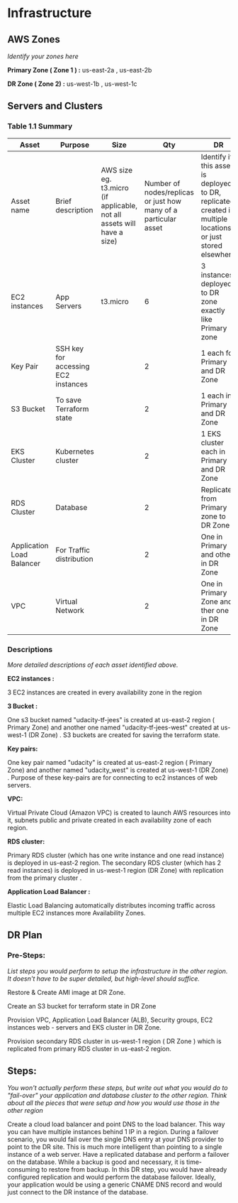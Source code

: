 # Infrastructure

## AWS Zones
_Identify your zones here_

**Primary Zone ( Zone 1 ) :** us-east-2a , us-east-2b

**DR Zone ( Zone 2)  :** us-west-1b , us-west-1c

## Servers and Clusters

### Table 1.1 Summary
| Asset      | Purpose           | Size                                                                   | Qty                                                             | DR                                                                                                           |
|------------|-------------------|------------------------------------------------------------------------|-----------------------------------------------------------------|--------------------------------------------------------------------------------------------------------------|
| Asset name | Brief description | AWS size eg. t3.micro (if applicable, not all assets will have a size) | Number of nodes/replicas or just how many of a particular asset | Identify if this asset is deployed to DR, replicated, created in multiple locations or just stored elsewhere |
| EC2 instances |  App Servers  |     t3.micro                       |     6                               |    3 instances deployed to DR zone exactly like Primary zone       |
|Key Pair | SSH key for accessing EC2 instances |  | 2  | 1 each for Primary and DR Zone |
|S3 Bucket|  To save Terraform state |   |  2 |      1 each in Primary and DR Zone |
| EKS Cluster |  Kubernetes cluster |  | 2 | 1 EKS cluster each in Primary and DR Zone | 
| RDS Cluster | Database |  | 2 | Replicated from Primary zone to DR Zone    |
| Application Load Balancer | For Traffic distribution |   | 2  | One in Primary and other in DR Zone |
| VPC |  Virtual Network |   | 2  | One in Primary Zone and ther one in DR Zone|

### Descriptions
_More detailed descriptions of each asset identified above._


**EC2 instances :**

3 EC2 instances are created in every availability zone in the region

**3 Bucket :**

One s3 bucket named "udacity-tf-jees" is created at us-east-2 region ( Primary Zone) and another one named "udacity-tf-jees-west" created at us-west-1 (DR Zone) . S3 buckets are created for saving the terraform state.

**Key pairs:**

One key pair named "udacity" is created at us-east-2 region ( Primary Zone) and another named "udacity_west" is created at us-west-1 (DR Zone) . Purpose of these key-pairs are for connecting to ec2 instances of web servers.

**VPC:**

Virtual Private Cloud (Amazon VPC) is created to launch AWS resources into it, subnets public and private created in each availability zone of each region.

**RDS cluster:**

Primary RDS cluster (which has one write instance and one read instance) is deployed in us-east-2 region. The secondary RDS cluster (which has 2 read instances) is deployed in us-west-1 region (DR Zone) with replication from the primary cluster . 

**Application Load Balancer :**

Elastic Load Balancing automatically distributes incoming traffic across multiple EC2 instances more Availability Zones.


## DR Plan
### Pre-Steps:
_List steps you would perform to setup the infrastructure in the other region. It doesn't have to be super detailed, but high-level should suffice._

Restore & Create AMI image at DR Zone.

Create an S3 bucket for terraform state in DR Zone

Provision VPC, Application Load Balancer (ALB), Security groups, EC2 instances web - servers and EKS cluster in DR Zone.

Provision secondary RDS cluster in us-west-1 region ( DR Zone ) which is replicated from primary RDS cluster in us-east-2 region.

## Steps:
_You won't actually perform these steps, but write out what you would do to "fail-over" your application and database cluster to the other region. Think about all the pieces that were setup and how you would use those in the other region_

Create a cloud load balancer and point DNS to the load balancer. This way you can have multiple instances behind 1 IP in a region. 
During a failover scenario, you would fail over the single DNS entry at your DNS provider to point to the DR site. This is much more intelligent than pointing to a single instance of a web server. 
Have a replicated database and perform a failover on the database. 
While a backup is good and necessary, it is time-consuming to restore from backup. 
In this DR step, you would have already configured replication and would perform the database failover. Ideally, your application would be using a generic CNAME DNS record and would just connect to the DR instance of the database.
